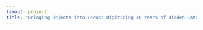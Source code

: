 ```yaml
--- 
layout: project 
title: "Bringing Objects into Focus: Digitizing 40 Years of Hidden Cataloging Photographs, Negatives, and Slides" 
---
```



